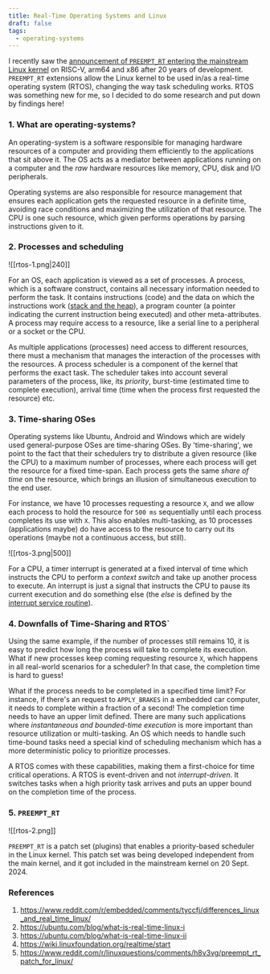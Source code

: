 ```yaml
---
title: Real-Time Operating Systems and Linux
draft: false
tags:
  - operating-systems
---
```

I recently saw the [announcement of `PREEMPT_RT` entering the mainstream Linux kernel](https://git.kernel.org/pub/scm/linux/kernel/git/torvalds/linux.git/commit/?id=baeb9a7d8b60b021d907127509c44507539c15e5) on RISC-V, arm64 and x86 after 20 years of development. `PREEMPT_RT` extensions allow the Linux kernel to be used in/as a real-time operating system (RTOS), changing the way task scheduling works. RTOS was something new for me, so I decided to do some research and put down by findings here!

### 1. What are operating-systems?
An operating-system is a software responsible for managing hardware resources of a computer and providing them efficiently to the applications that sit above it. The OS acts as a mediator between applications running on a computer and the *raw* hardware resources like memory, CPU, disk and I/O peripherals.

Operating systems are also responsible for resource management that ensures each application gets the requested resource in a definite time, avoiding race conditions and maximizing the utilization of that resource. The CPU is one such resource, which given performs operations by parsing instructions given to it.

### 2. Processes and scheduling

![[rtos-1.png|240]]

For an OS, each application is viewed as a set of processes. A process, which is a software construct, contains all necessary information needed to perform the task. It contains instructions (code) and the data on which the instructions work ([stack and the heap](https://stackoverflow.com/a/80113/13546426)), a program counter (a pointer indicating the current instruction being executed) and other meta-attributes. A process may require access to a resource, like a serial line to a peripheral or a socket or the CPU. 

As multiple applications (processes) need access to different resources, there must a mechanism that manages the interaction of the processes with the resources. A process scheduler is a component of the kernel that performs the exact task. The scheduler takes into account several parameters of the process, like, its *priority*, burst-time (estimated time to complete execution), arrival time (time when the process first requested the resource) etc. 

### 3. Time-sharing OSes
Operating systems like Ubuntu, Android and Windows which are widely used general-purpose OSes are time-sharing OSes. By 'time-sharing', we point to the fact that their schedulers try to distribute a given resource (like the CPU) to a maximum number of processes, where each process will get the resource for a fixed time-span. Each process gets the same *share of time* on the resource, which brings an illusion of simultaneous execution to the end user. 

For instance, we have 10 processes requesting a resource `X`, and we allow each process to hold the resource for `500 ms` sequentially until each process completes its use with `X`. This also enables multi-tasking, as 10 processes (applications maybe) do have access to the resource to carry out its operations (maybe not a continuous access, but still). 

![[rtos-3.png|500]]

For a CPU, a timer interrupt is generated at a fixed interval of time which instructs the CPU to perform a *context switch* and take up another process to execute. An interrupt is just a signal that instructs the CPU to pause its current execution and do something else (the *else* is defined by the [interrupt service routine](https://en.wikipedia.org/wiki/Interrupt_handler)).  

### 4. Downfalls of Time-Sharing and RTOS`
Using the same example, if the number of processes still remains 10, it is easy to predict how long the process will take to complete its execution. What if new processes keep coming requesting resource `X`, which happens in all real-world scenarios for a scheduler? In that case, the completion time is hard to guess!

What if the process needs to be completed in a specified time limit? For instance, if there's an request to `APPLY_BRAKES` in a embedded car computer, it needs to complete within a fraction of a second! The completion time needs to have an upper limit defined. There are many such applications where *instantaneous and bounded-time execution* is more important than resource utilization or multi-tasking. An OS which needs to handle such time-bound tasks need a special kind of scheduling mechanism which has a more deterministic policy to prioritize processes. 

A RTOS comes with these capabilities, making them a first-choice for time critical operations. A RTOS is event-driven and not *interrupt-driven*. It switches tasks when a high priority task arrives and puts an upper bound on the completion time of the process.

### 5. `PREEMPT_RT` 

![[rtos-2.png]]

`PREEMPT_RT` is a patch set (plugins) that enables a priority-based scheduler in the Linux kernel. This patch set was being developed independent from the main kernel, and it got included in the mainstream kernel on 20 Sept. 2024. 


### References
1. https://www.reddit.com/r/embedded/comments/tyccfj/differences_linux_and_real_time_linux/
2. https://ubuntu.com/blog/what-is-real-time-linux-i
3. https://ubuntu.com/blog/what-is-real-time-linux-ii
4. https://wiki.linuxfoundation.org/realtime/start
5. https://www.reddit.com/r/linuxquestions/comments/h8v3vg/preempt_rt_patch_for_linux/